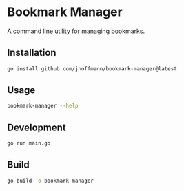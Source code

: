 # Bookmark Manager

A command line utility for managing bookmarks.

## Installation

```bash
go install github.com/jhoffmann/bookmark-manager@latest
```

## Usage

```bash
bookmark-manager --help
```

## Development

```bash
go run main.go
```

## Build

```bash
go build -o bookmark-manager
```